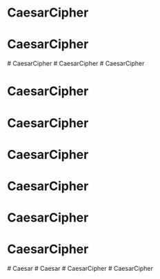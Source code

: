 # CaesarCipher
# CaesarCipher
#   C a e s a r C i p h e r  
 #   C a e s a r C i p h e r  
 # CaesarCipher
# CaesarCipher
# CaesarCipher
# CaesarCipher
# CaesarCipher
# CaesarCipher
# CaesarCipher
#   C a e s a r  
 #   C a e s a r  
 #   C a e s a r C i p h e r  
 #   C a e s a r C i p h e r  
 